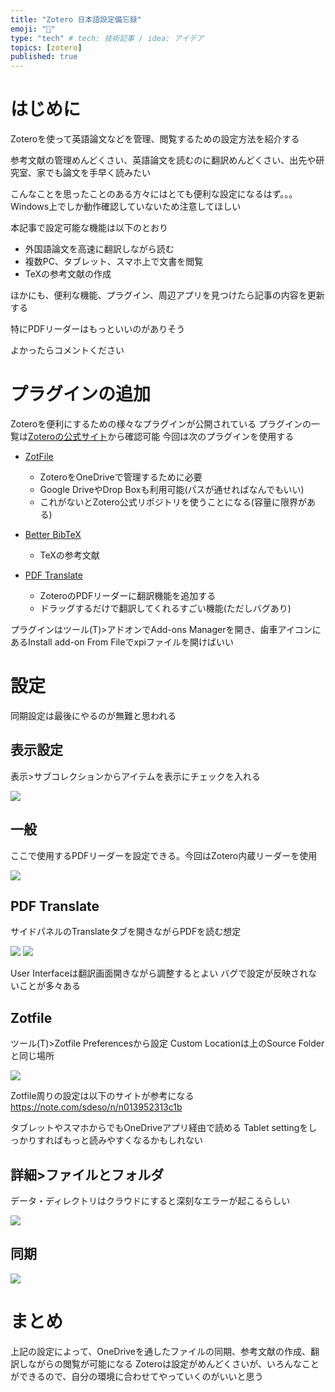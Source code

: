 ```yaml
---
title: "Zotero 日本語設定備忘録"
emoji: "🙌"
type: "tech" # tech: 技術記事 / idea: アイデア
topics: [zotero]
published: true
---
```


# はじめに
Zoteroを使って英語論文などを管理、閲覧するための設定方法を紹介する

参考文献の管理めんどくさい、英語論文を読むのに翻訳めんどくさい、出先や研究室、家でも論文を手早く読みたい

こんなことを思ったことのある方々にはとても便利な設定になるはず。。。
Windows上でしか動作確認していないため注意してほしい

本記事で設定可能な機能は以下のとおり
- 外国語論文を高速に翻訳しながら読む
- 複数PC、タブレット、スマホ上で文書を閲覧
- TeXの参考文献の作成

ほかにも、便利な機能、プラグイン、周辺アプリを見つけたら記事の内容を更新する

特にPDFリーダーはもっといいのがありそう

よかったらコメントください

# プラグインの追加
Zoteroを便利にするための様々なプラグインが公開されている
プラグインの一覧は[Zoteroの公式サイト](https://www.zotero.org/support/plugins)から確認可能
今回は次のプラグインを使用する

- [ZotFile](http://zotfile.com/)
	- ZoteroをOneDriveで管理するために必要
	- Google DriveやDrop Boxも利用可能(パスが通せればなんでもいい)
	- これがないとZotero公式リポジトリを使うことになる(容量に限界がある)

- [Better BibTeX](https://retorque.re/zotero-better-bibtex/)
	- TeXの参考文献

- [PDF Translate](https://github.com/windingwind/zotero-pdf-translate)
	- ZoteroのPDFリーダーに翻訳機能を追加する
	- ドラッグするだけで翻訳してくれるすごい機能(ただしバグあり)

プラグインはツール(T)\>アドオンでAdd-ons Managerを開き、歯車アイコンにあるInstall add-on From Fileでxpiファイルを開けばいい
# 設定
同期設定は最後にやるのが無難と思われる

## 表示設定
表示\>サブコレクションからアイテムを表示にチェックを入れる

![](/images/zotero/view.png)

## 一般
ここで使用するPDFリーダーを設定できる。今回はZotero内蔵リーダーを使用

![](/images/zotero/standard.png)


## PDF Translate
サイドパネルのTranslateタブを開きながらPDFを読む想定

![](/images/zotero/translate1.png)
![](/images/zotero/translate2.png)

User Interfaceは翻訳画面開きながら調整するとよい
バグで設定が反映されないことが多々ある

## Zotfile
ツール(T)\>Zotfile Preferencesから設定
Custom Locationは上のSource Folderと同じ場所

![](/images/zotero/zotfile.png)

Zotfile周りの設定は以下のサイトが参考になる
https://note.com/sdeso/n/n013952313c1b

タブレットやスマホからでもOneDriveアプリ経由で読める
Tablet settingをしっかりすればもっと読みやすくなるかもしれない


## 詳細\>ファイルとフォルダ
データ・ディレクトリはクラウドにすると深刻なエラーが起こるらしい

![](/images/zotero/folder.png)

## 同期

![](/images/zotero/sync.png)

# まとめ
上記の設定によって、OneDriveを通したファイルの同期、参考文献の作成、翻訳しながらの閲覧が可能になる
Zoteroは設定がめんどくさいが、いろんなことができるので、自分の環境に合わせてやっていくのがいいと思う
